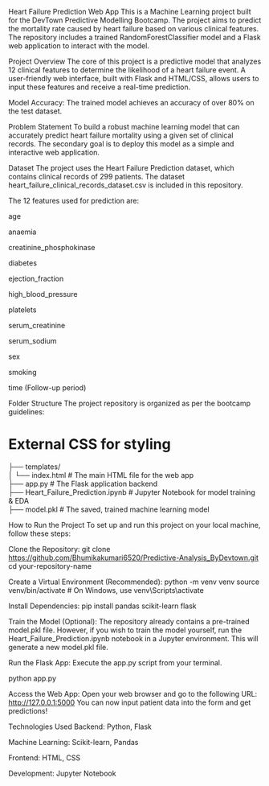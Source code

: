 Heart Failure Prediction Web App This is a Machine Learning project built for the DevTown Predictive Modelling Bootcamp. The project aims to predict the mortality rate caused by heart failure based on various clinical features. The repository includes a trained RandomForestClassifier model and a Flask web application to interact with the model.

Project Overview The core of this project is a predictive model that analyzes 12 clinical features to determine the likelihood of a heart failure event. A user-friendly web interface, built with Flask and HTML/CSS, allows users to input these features and receive a real-time prediction.

Model Accuracy: The trained model achieves an accuracy of over 80% on the test dataset.

Problem Statement To build a robust machine learning model that can accurately predict heart failure mortality using a given set of clinical records. The secondary goal is to deploy this model as a simple and interactive web application.

Dataset The project uses the Heart Failure Prediction dataset, which contains clinical records of 299 patients. The dataset heart_failure_clinical_records_dataset.csv is included in this repository.

The 12 features used for prediction are:

age

anaemia

creatinine_phosphokinase

diabetes

ejection_fraction

high_blood_pressure

platelets

serum_creatinine

serum_sodium

sex

smoking

time (Follow-up period)

Folder Structure The project repository is organized as per the bootcamp guidelines:

# External CSS for styling

├── templates/                                                                                                          
│   └── index.html        # The main HTML file for the web app                                                                       
├── app.py                # The Flask application backend                                                                         
├── Heart_Failure_Prediction.ipynb # Jupyter Notebook for model training & EDA                                                        
├── model.pkl             # The saved, trained machine learning model                                            


How to Run the Project To set up and run this project on your local machine, follow these steps:

Clone the Repository:
git clone https://github.com/Bhumikakumari6520/Predictive-Analysis_ByDevtown.git cd your-repository-name

Create a Virtual Environment (Recommended):
python -m venv venv source venv/bin/activate # On Windows, use venv\Scripts\activate

Install Dependencies: pip install pandas scikit-learn flask

Train the Model (Optional): The repository already contains a pre-trained model.pkl file. However, if you wish to train the model yourself, run the Heart_Failure_Prediction.ipynb notebook in a Jupyter environment. This will generate a new model.pkl file.

Run the Flask App: Execute the app.py script from your terminal.

python app.py

Access the Web App: Open your web browser and go to the following URL: http://127.0.0.1:5000
You can now input patient data into the form and get predictions!

Technologies Used Backend: Python, Flask

Machine Learning: Scikit-learn, Pandas

Frontend: HTML, CSS

Development: Jupyter Notebook
